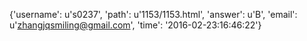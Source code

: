 {'username': u's0237', 'path': u'1153/1153.html', 'answer': u'B', 'email': u'zhangjqsmiling@gmail.com', 'time': '2016-02-23:16:46:22'}